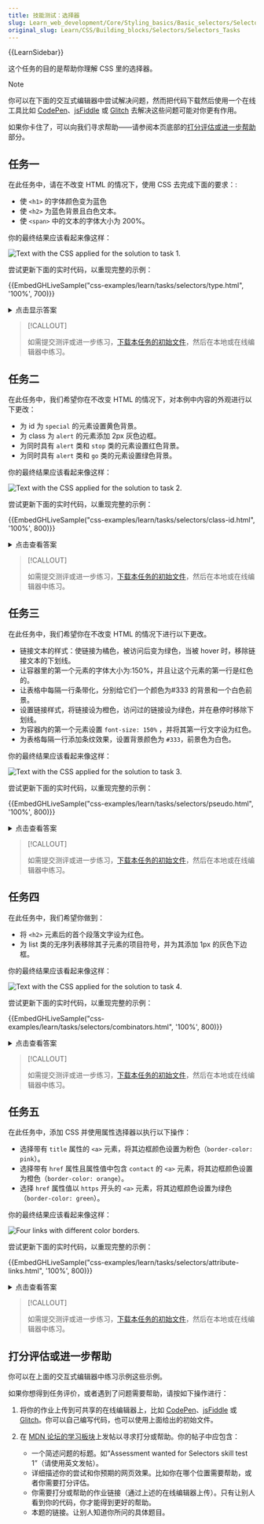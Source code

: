 ```yaml
---
title: 技能测试：选择器
slug: Learn_web_development/Core/Styling_basics/Basic_selectors/Selectors_Tasks
original_slug: Learn/CSS/Building_blocks/Selectors/Selectors_Tasks
---
```


{{LearnSidebar}}

这个任务的目的是帮助你理解 CSS 里的选择器。

> [!NOTE]
> 你可以在下面的交互式编辑器中尝试解决问题，然而把代码下载然后使用一个在线工具比如 [CodePen](https://codepen.io/)、[jsFiddle](https://jsfiddle.net/) 或 [Glitch](https://glitch.com/) 去解决这些问题可能对你更有作用。
>
> 如果你卡住了，可以向我们寻求帮助——请参阅本页底部的[打分评估或进一步帮助](#打分评估或进一步帮助)部分。

## 任务一

在此任务中，请在不改变 HTML 的情况下，使用 CSS 去完成下面的要求：:

- 使 `<h1>` 的字体颜色变为蓝色
- 使 `<h2>` 为蓝色背景且白色文本。
- 使 `<span>` 中的文本的字体大小为 200%。

你的最终结果应该看起来像这样：

![Text with the CSS applied for the solution to task 1.](selectors1.jpg)

尝试更新下面的实时代码，以重现完整的示例：

{{EmbedGHLiveSample("css-examples/learn/tasks/selectors/type.html", '100%', 700)}}

<details>
<summary>点击显示答案</summary>

你需要对 `h1`、`h2` 和 `span` 用选择器来更改它们的颜色或大小。

```css
h1 {
  color: blue;
}

h2 {
  background-color: blue;
  color: white;
}

span {
  font-size: 200%;
}
```

</details>

> [!CALLOUT]
>
> 如需提交测评或进一步练习，[下载本任务的初始文件](https://github.com/mdn/css-examples/blob/main/learn/tasks/selectors/type-download.html)，然后在本地或在线编辑器中练习。

## 任务二

在此任务中，我们希望你在不改变 HTML 的情况下，对本例中内容的外观进行以下更改：

- 为 id 为 `special` 的元素设置黄色背景。  
- 为 class 为 `alert` 的元素添加 2px 灰色边框。  
- 为同时具有 `alert` 类和 `stop` 类的元素设置红色背景。  
- 为同时具有 `alert` 类和 `go` 类的元素设置绿色背景。

你的最终结果应该看起来像这样：

![Text with the CSS applied for the solution to task 2.](selectors2.jpg)

尝试更新下面的实时代码，以重现完整的示例：

{{EmbedGHLiveSample("css-examples/learn/tasks/selectors/class-id.html", '100%', 800)}}

<details>
<summary>点击查看答案</summary>

这个测试是为了检查你是否理解类选择器和 ID 选择器的区别，以及如何针对一个元素上的多个类进行选择。

```css
#special {
  background-color: yellow;
}

.alert {
  border: 2px solid grey;
}

.alert.stop {
  background-color: red;
}

.alert.go {
  background-color: green;
}
```

</details>

> [!CALLOUT]
>
> 如需提交测评或进一步练习，[下载本任务的初始文件](https://github.com/mdn/css-examples/blob/main/learn/tasks/selectors/class-id-download.html)，然后在本地或在线编辑器中练习。

## 任务三

在此任务中，我们希望你在不改变 HTML 的情况下进行以下更改。

- 链接文本的样式：使链接为橘色，被访问后变为绿色，当被 hover 时，移除链接文本的下划线。
- 让容器里的第一个元素的字体大小为:150%，并且让这个元素的第一行是红色的。
- 让表格中每隔一行条带化，分别给它们一个颜色为#333 的背景和一个白色前景。
- 设置链接样式，将链接设为橙色，访问过的链接设为绿色，并在悬停时移除下划线。
- 为容器内的第一个元素设置 `font-size: 150%` ，并将其第一行文字设为红色。
- 为表格每隔一行添加条纹效果，设置背景颜色为 `#333`，前景色为白色。

你的最终结果应该看起来像这样：

![Text with the CSS applied for the solution to task 3.](selectors3.jpg)

尝试更新下面的实时代码，以重现完整的示例：

{{EmbedGHLiveSample("css-examples/learn/tasks/selectors/pseudo.html", '100%', 800)}}

<details>
<summary>点击查看答案</summary>

对内容应用伪类（`:first-child`）和伪元素（`::first-line`）。  
设置 `a` 元素的 `:link`、`:visited` 和 `:hover` 状态，并使用 `:nth-child` 伪类为表格行创建条纹效果。

```css
.container p:first-child {
  font-size: 150%;
}

.container p:first-child::first-line {
  color: red;
}

a:link {
  color: orange;
}

a:visited {
  color: green;
}

a:hover {
  text-decoration: none;
}

tr:nth-child(even) {
  background-color: #333;
  color: #fff;
}
```

</details>

> [!CALLOUT]
>
> 如需提交测评或进一步练习，[下载本任务的初始文件](https://github.com/mdn/css-examples/blob/main/learn/tasks/selectors/pseudo-download.html)，然后在本地或在线编辑器中练习。

## 任务四

在此任务中，我们希望你做到：

- 将 `<h2>` 元素后的首个段落文字设为红色。
- 为 list 类的无序列表移除其子元素的项目符号，并为其添加 1px 的灰色下边框。

你的最终结果应该看起来像这样：

![Text with the CSS applied for the solution to task 4.](selectors4.jpg)

尝试更新下面的实时代码，以重现完整的示例：

{{EmbedGHLiveSample("css-examples/learn/tasks/selectors/combinators.html", '100%', 800)}}

<details>
<summary>点击查看答案</summary>

这个任务旨在检查你是否理解如何使用不同的组合器。
以下是一个合适的解决方案：

```css
h2 + p {
  color: red;
}

.list > li {
  list-style: none;
  border-bottom: 1px solid #ccc;
}
```

</details>

> [!CALLOUT]
>
> 如需提交测评或进一步练习，[下载本任务的初始文件](https://github.com/mdn/css-examples/blob/main/learn/tasks/selectors/combinators-download.html)，然后在本地或在线编辑器中练习。

## 任务五

在此任务中，添加 CSS 并使用属性选择器以执行以下操作：

- 选择带有 `title` 属性的 `<a>` 元素，将其边框颜色设置为粉色（`border-color: pink`）。
- 选择带有 `href` 属性且属性值中包含 `contact` 的 `<a>` 元素，将其边框颜色设置为橙色（`border-color: orange`）。
- 选择 `href` 属性值以 `https` 开头的 `<a>` 元素，将其边框颜色设置为绿色（`border-color: green`）。

你的最终结果应该看起来像这样：

![Four links with different color borders.](selectors-attribute.png)

尝试更新下面的实时代码，以重现完整的示例：

{{EmbedGHLiveSample("css-examples/learn/tasks/selectors/attribute-links.html", '100%', 800)}}

<details>
<summary>点击查看答案</summary>

- 要选择带有 title 属性的元素，我们可以在方括号中添加 title（如 a[title]），这样会选中第二个链接，因为它是唯一带有 title 属性的链接。

- 选择 href 属性中包含 "contact" 的 <a> 元素，并将其边框设为橙色（border-color: orange）。
  这里需要匹配两种情况：/contact 和 ../contact。因此，我们可以使用 *= 来匹配 href 值中任意位置包含 "contact" 的链接。这样会选中第三个和第四个链接。

- 选择 href 值以 https 开头的 <a> 元素，并将其边框设为绿色（border-color: green）。
  查找 href 值以 "https" 开头的链接，因此使用 ^= 来仅选中第一个链接。

```css
a[title] {
  border-color: pink;
}
a[href*="contact"] {
  border-color: orange;
}
a[href^="https"] {
  border-color: green;
}
```

</details>

> [!CALLOUT]
>
> 如需提交测评或进一步练习，[下载本任务的初始文件](https://github.com/mdn/css-examples/blob/main/learn/tasks/selectors/attribute-links-download.html)，然后在本地或在线编辑器中练习。

## 打分评估或进一步帮助

你可以在上面的交互式编辑器中练习示例这些示例。

如果你想得到任务评价，或者遇到了问题需要帮助，请按如下操作进行：

1. 将你的作业上传到可共享的在线编辑器上，比如 [CodePen](https://codepen.io/)、[jsFiddle](https://jsfiddle.net/) 或 [Glitch](https://glitch.com/)。你可以自己编写代码，也可以使用上面给出的初始文件。
2. 在 [MDN 论坛的学习板块](https://discourse.mozilla.org/c/mdn/learn)上发帖以寻求打分或帮助。你的帖子中应包含：

   - 一个简述问题的标题。如“Assessment wanted for Selectors skill test 1”（请使用英文发帖）。
   - 详细描述你的尝试和你预期的网页效果。比如你在哪个位置需要帮助，或者你需要打分评估。
   - 你需要打分或帮助的作业链接（通过上述的在线编辑器上传）。只有让别人看到你的代码，你才能得到更好的帮助。
   - 本题的链接。让别人知道你所问的具体题目。
